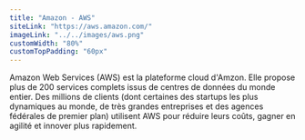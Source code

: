 ```yaml
---
title: "Amazon - AWS"
siteLink: "https://aws.amazon.com/"
imageLink: "../../images/aws.png"
customWidth: "80%"
customTopPadding: "60px"
---
```


Amazon Web Services (AWS) est la plateforme cloud d'Amzon. Elle propose plus de 200 services complets issus de centres de données du monde entier. Des millions de clients (dont certaines des startups les plus dynamiques au monde, de très grandes entreprises et des agences fédérales de premier plan) utilisent AWS pour réduire leurs coûts, gagner en agilité et innover plus rapidement.
